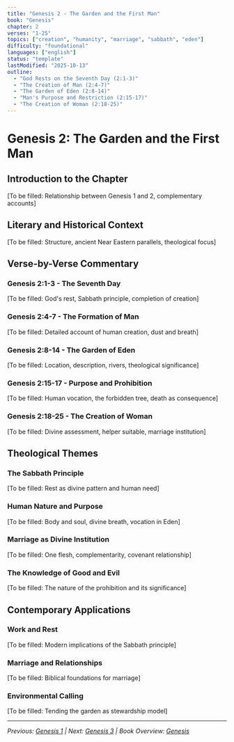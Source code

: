 ```yaml
---
title: "Genesis 2 - The Garden and the First Man"
book: "Genesis"
chapter: 2
verses: "1-25"
topics: ["creation", "humanity", "marriage", "sabbath", "eden"]
difficulty: "foundational"
languages: ["english"]
status: "template"
lastModified: "2025-10-13"
outline:
  - "God Rests on the Seventh Day (2:1-3)"
  - "The Creation of Man (2:4-7)"
  - "The Garden of Eden (2:8-14)"
  - "Man's Purpose and Restriction (2:15-17)"
  - "The Creation of Woman (2:18-25)"
---
```


# Genesis 2: The Garden and the First Man

## Introduction to the Chapter
[To be filled: Relationship between Genesis 1 and 2, complementary accounts]

## Literary and Historical Context
[To be filled: Structure, ancient Near Eastern parallels, theological focus]

## Verse-by-Verse Commentary

### Genesis 2:1-3 - The Seventh Day
[To be filled: God's rest, Sabbath principle, completion of creation]

### Genesis 2:4-7 - The Formation of Man
[To be filled: Detailed account of human creation, dust and breath]

### Genesis 2:8-14 - The Garden of Eden
[To be filled: Location, description, rivers, theological significance]

### Genesis 2:15-17 - Purpose and Prohibition
[To be filled: Human vocation, the forbidden tree, death as consequence]

### Genesis 2:18-25 - The Creation of Woman
[To be filled: Divine assessment, helper suitable, marriage institution]

## Theological Themes

### The Sabbath Principle
[To be filled: Rest as divine pattern and human need]

### Human Nature and Purpose
[To be filled: Body and soul, divine breath, vocation in Eden]

### Marriage as Divine Institution
[To be filled: One flesh, complementarity, covenant relationship]

### The Knowledge of Good and Evil
[To be filled: The nature of the prohibition and its significance]

## Contemporary Applications

### Work and Rest
[To be filled: Modern implications of the Sabbath principle]

### Marriage and Relationships
[To be filled: Biblical foundations for marriage]

### Environmental Calling
[To be filled: Tending the garden as stewardship model]

---

*Previous: [Genesis 1](../genesis-1/) | Next: [Genesis 3](../genesis-3/) | Book Overview: [Genesis](../)*